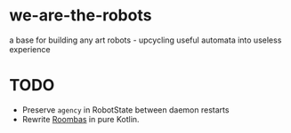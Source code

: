 # we-are-the-robots
a base for building any art robots - upcycling useful automata into useless experience

# TODO

* Preserve `agency` in RobotState between daemon restarts
* Rewrite [Roombas](robots-roomba-core/src/main/java/com/xemantic/robots/roomba/core/Roombas.java)
in pure Kotlin.

